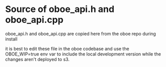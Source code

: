 
# Source of oboe_api.h and oboe_api.cpp

oboe_api.h and oboe_api.cpp are copied here from the oboe repo during install

it is best to edit these file in the oboe codebase and use the OBOE_WIP=true env
var to include the local development version while the changes aren't deployed to s3.
